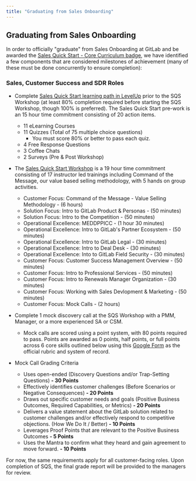 ```yaml
---
title: "Graduating from Sales Onboarding"
---
```


## Graduating from Sales Onboarding

In order to officially "graduate" from Sales Onboarding at GitLab and be awarded the [Sales Quick Start - Core Curriculum badge](https://gitlab.badgr.com/public/badges/4zi-duhsTHG-jtWFYVgGRQ), we have identified a few components that are considered milestones of achievement (many of these must be done concurrently to ensure completion):

### Sales, Customer Success and SDR Roles

- Complete [Sales Quick Start learning path in LevelUp](https://levelup.gitlab.com/courses/sales-quick-start) prior to the SQS Workshop (at least 80% completion required before starting the SQS Workshop, though 100% is preferred). The Sales Quick Start pre-work is an 15 hour time commitment consisting of 20 action items.
  - 11 eLearning Courses
  - 11 Quizzes (Total of 75 multiple choice questions)
    - You must score 80% or better to pass each quiz.
  - 4 Free Response Questions
  - 3 Coffee Chats
  - 2 Surveys (Pre & Post Workshop)
- The [Sales Quick Start Workshop](/handbook/sales/onboarding/) is a 19 hour time commitment consisting of 17 instructor led trainings including Command of the Message, our value based selling methodology, with 5 hands on group activities.
  - Customer Focus: Command of the Message - Value Selling Methodology - (6 hours)
  - Solution Focus: Intro to GitLab Product & Personas - (50 minutes)
  - Solution Focus: Intro to the Competition - (50 minutes)
  - Operational Excellence: MEDDPPICC - (1 hour 30 minutes)
  - Operational Excellence: Intro to GitLab's Partner Ecosystem - (50 minutes)
  - Operational Excellence: Intro to GitLab Legal - (30 minutes)
  - Operational Excellence: Intro to Deal Desk - (30 minutes)
  - Operational Excellence: Into to GitLab Field Security - (30 minutes)
  - Customer Focus: Customer Success Management Overview - (50 minutes)
  - Customer Focus: Intro to Professional Services - (50 minutes)
  - Customer Focus: Intro to Renewals Manager Organization - (30 minutes)
  - Customer Focus: Working with Sales Devlopment & Marketing - (50 minutes)
  - Customer Focus: Mock Calls - (2 hours)
- Complete 1 mock discovery call at the SQS Workshop with a PMM, Manager, or a more experienced SA or CSM.
  - Mock calls are scored using a point system, with 80 points required to pass. Points are awarded as 0 points, half points, or full points across 6 core skills outlined below using this [Google Form](https://forms.gle/BWVQBMRruf1TUb5S6) as the official rubric and system of record.
- Mock Call Grading Criteria

  - Uses open-ended (Discovery Questions and/or Trap-Setting Questions) **- 30 Points**
  - Effectively identifies customer challenges (Before Scenarios or Negative Consequences) **- 20 Points**
  - Draws out specific customer needs and goals (Positive Business Outcomes, Required Capabilities, or Metrics) **- 20 Points**
  - Delivers a value statement about the GitLab solution related to customer challenges and/or effectively respond to competitive objections. (How We Do It / Better) **- 10 Points**
  - Leverages Proof Points that are relevant to the Positive Business Outcomes **- 5 Points**
  - Uses the Mantra to confirm what they heard and gain agreement to move forward. **- 10 Points**

For now, the same requirements apply for all customer-facing roles. Upon completion of SQS, the final grade report will be provided to the managers for review.
